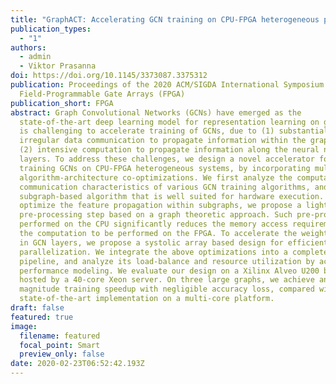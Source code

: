 ```yaml
---
title: "GraphACT: Accelerating GCN training on CPU-FPGA heterogeneous platforms"
publication_types:
  - "1"
authors:
  - admin
  - Viktor Prasanna
doi: https://doi.org/10.1145/3373087.3375312
publication: Proceedings of the 2020 ACM/SIGDA International Symposium on
  Field-Programmable Gate Arrays (FPGA)
publication_short: FPGA
abstract: Graph Convolutional Networks (GCNs) have emerged as the
  state-of-the-art deep learning model for representation learning on graphs. It
  is challenging to accelerate training of GCNs, due to (1) substantial and
  irregular data communication to propagate information within the graph, and
  (2) intensive computation to propagate information along the neural network
  layers. To address these challenges, we design a novel accelerator for
  training GCNs on CPU-FPGA heterogeneous systems, by incorporating multiple
  algorithm-architecture co-optimizations. We first analyze the computation and
  communication characteristics of various GCN training algorithms, and select a
  subgraph-based algorithm that is well suited for hardware execution. To
  optimize the feature propagation within subgraphs, we propose a lightweight
  pre-processing step based on a graph theoretic approach. Such pre-processing
  performed on the CPU significantly reduces the memory access requirements and
  the computation to be performed on the FPGA. To accelerate the weight update
  in GCN layers, we propose a systolic array based design for efficient
  parallelization. We integrate the above optimizations into a complete hardware
  pipeline, and analyze its load-balance and resource utilization by accurate
  performance modeling. We evaluate our design on a Xilinx Alveo U200 board
  hosted by a 40-core Xeon server. On three large graphs, we achieve an order of
  magnitude training speedup with negligible accuracy loss, compared with
  state-of-the-art implementation on a multi-core platform.
draft: false
featured: true
image:
  filename: featured
  focal_point: Smart
  preview_only: false
date: 2020-02-23T06:52:42.193Z
---
```

